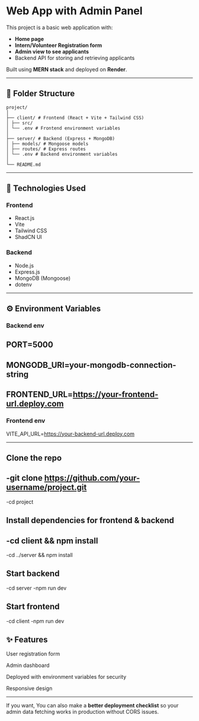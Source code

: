 # Web App with Admin Panel

This project is a basic web application with:
- **Home page**
- **Intern/Volunteer Registration form**
- **Admin view to see applicants**
- Backend API for storing and retrieving applicants

Built using **MERN stack** and deployed on **Render**.

---

## 📂 Folder Structure
```
project/
│
├── client/ # Frontend (React + Vite + Tailwind CSS)
│ ├── src/
│ └── .env # Frontend environment variables
│
├── server/ # Backend (Express + MongoDB)
│ ├── models/ # Mongoose models
│ ├── routes/ # Express routes
│ └── .env # Backend environment variables
│
└── README.md
```


---

## 🔧 Technologies Used
### Frontend
- React.js
- Vite
- Tailwind CSS
- ShadCN UI

### Backend
- Node.js
- Express.js
- MongoDB (Mongoose)
- dotenv

---

## ⚙️ Environment Variables
### Backend env
PORT=5000
---
MONGODB_URI=your-mongodb-connection-string
---
FRONTEND_URL=https://your-frontend-url.deploy.com
---

### Frontend env
VITE_API_URL=https://your-backend-url.deploy.com

---
## Clone the repo
-git clone https://github.com/your-username/project.git
---
-cd project

## Install dependencies for frontend & backend

-cd client && npm install
--
-cd ../server && npm install

## Start backend

-cd server
-npm run dev

## Start frontend
-cd client
-npm run dev

## ✨ Features
User registration form

Admin dashboard

Deployed with environment variables for security

Responsive design

---

If you want, You can also make a **better deployment checklist** so your admin data fetching works in production without CORS issues.  


